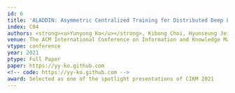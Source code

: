 ```yaml
---
id: 6
title: 'ALADDIN: Asymmetric Centralized Training for Distributed Deep Learning'
index: C04
authors: <strong><u>Yunyong Ko</u></strong>, Kibong Choi, Hyunseung Jei, Dongwon Lee, and Sang-Wook Kim
venue: The ACM International Conference on Information and Knowledge Management (<strong>ACM CIKM</strong>)
vtype: conference
year: 2021
ptype: Full Paper
paper: https://yy-ko.github.com
<!-- code: https://yy-ko.github.com -->
award: Selected as one of the spotlight presentations of CIKM 2021
---
```


